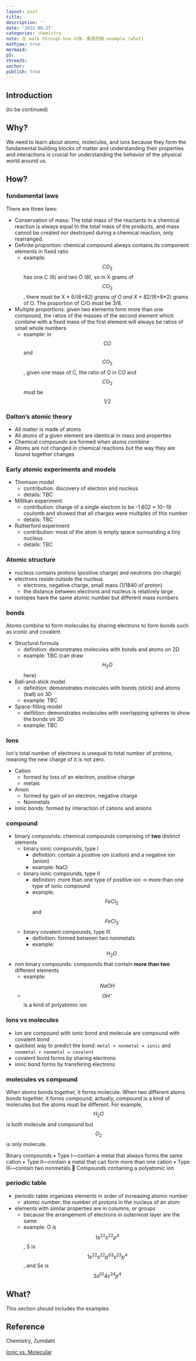 ```yaml
---
layout: post
title:
description: ''
date: '2022-08-27'
categories: chemistry
note: 在 walk through how 以後，要真的寫 example (what)
mathjax: true
mermaid:
p5:
threeJS:
anchor:
publish: true
---
```


## Introduction

(to be continued)

## Why?

We need to learn about atoms, molecules, and ions because they form the fundamental building blocks of matter and understanding their properties and interactions is crucial for understanding the behavior of the physical world around us.

## How?

### fundamental laws

There are three laws:

* Conservation of mass: The total mass of the reactants in a chemical reaction is always equal to the total mass of the products, and mass cannot be created nor destroyed during a chemical reaction, only rearranged.
* Definite proportion: chemical compound always contains its component elements in fixed ratio
  * example: $$CO_2$$ has one C (6) and two O (8), so in X grams of $$CO_2$$, there must be X * 6/(6+8*2) grams of O and X * 8*2/(6+8*2) grams of O. The proportion of C/O must be 3/8.
* Multiple proportions: given two elements form more than one compound, the ratios of the masses of the second element which combine with a fixed mass of the first element will always be ratios of small whole numbers
  * example: in $$CO$$ and $$CO_2$$, given one mass of C, the ratio of O in CO and $$CO_2$$ must be $$1/2$$

### Dalton’s atomic theory

* All matter is made of atoms
* All atoms of a given element are identical in mass and properties
* Chemical compounds are formed when atoms combine
* Atoms are not changed in chemical reactions but the way they are bound together
changes

### Early atomic experiments and models

* Thomson model
  * contribution: discovery of electron and nucleus
  * details: TBC
* Millikan experiment
  * contribution: charge of a single electron to be -1.602 × 10−19 coulomb and showed that all charges were multiples of this number
  * details: TBC
* Rutherford experiment
  * contribution: most of the atom is empty space surrounding a tiny nucleus
  * details: TBC

### Atomic structure

* nucleus contains protons (positive charge) and neutrons (no charge)
* electrons reside outside the nucleus
  * electrons, negative charge, small mass (1/1840 of proton)
  * the distance between electrons and nucleus is relatively large
* isotopes have the same atomic number but different mass numbers

### bonds

Atoms combine to form molecules by sharing electrons to form bonds such as iconic and covalent.

* Structural formula
  * definition: demonstrates molecules with bonds and atoms on 2D
  * example: TBC (can draw $$H_2O$$ here)
* Ball-and-stick model
  * definition: demonstrates molecules with bonds (stick) and atoms (ball) on 3D
  * example: TBC
* Space-filling model
  * deifiition: demonstrates molecules with overlapping spheres to show the bonds on 3D
  * example: TBC

### Ions

Ion's total number of electrons is unequal to total number of protons, meaning the new charge of it is not zero.

* Cation
  * formed by loss of an electron, positive charge
  * metals
* Anion
  * formed by gain of an electron, negative charge
  * Nonmetals
* Ionic bonds: formed by interaction of cations and anions

### compound

* binary compounds: chemical compounds comprising of **two** distinct elements
  * binary ionic compounds, type I
    * definition: contain a positive ion (cation) and a negative ion (anion)
    * example: NaCl
  * binary ionic compounds, type II
    * definition: more than one type of positive ion -> more than one type of ionic compound
    * example: $$FeCl_2$$ and $$FeCl_3$$
  * binary covalent compounds, type III
    * definition: formed between two nonmetals
    * example: $$H_2O$$
* non binary compounds: compounds that contain **more than two** different elements
  * example: $$NaOH$$
  * $$OH^-$$ is a kind of polyatomic ion

### Ions vs molecules

* Ion are compound with ionic bond and molecule are compound with covalent bond
* quickest way to predict the bond: `metal + nonmetal = ionic` and `nonmetal + nonmetal = covalent`
* covalent bond forms by sharing electrons
* ionic bond forms by transfering electrons

### molecules vs compound

When atoms bonds together, it forms molecule. When two different atoms bonds together, it forms compound; actually, compound is a kind of molecules but the atoms must be different. For example, $$H_2O$$ is both molecule and compound but $$O_2$$ is only molecule.

Binary compounds
• Type I—contain a metal that always forms the same cation
• Type II—contain a metal that can form more than one cation • Type III—contain two nonmetals
􏳂 Compounds containing a polyatomic ion

### periodic table

* periodic table organizes elements in order of increasing atomic number
  * atomic number: the number of protons in the nucleus of an atom
* elements with similar properties are in columns, or groups
  * because the arrangement of electrons in outermost layer are the same
  * example: O is $$1s^22s^22p^4$$, S is $$1s^22s^22p^63s^23p^4$$, and Se is $$3d^{10}4s^24p^4$$

## What?

This section should includes the examples

## Reference

Chemistry, Zumdahl

[Ionic vs. Molecular](https://www.youtube.com/watch?v=PKA4CZwbZWU)
